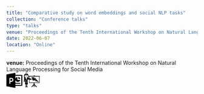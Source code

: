 ```yaml
---
title: "Comparative study on word embeddings and social NLP tasks"
collection: "Conference talks"
type: "talks"
venue: "Proceedings of the Tenth International Workshop on Natural Language Processing for Social Media"
date: 2022-06-07
location: "Online"
---
```

<b>venue:</b> Proceedings of the Tenth International Workshop on Natural Language Processing for Social Media<br>
<a href="/files/talks/2022/Naacl2022/Socila_NLP_2022_ppt.pdf"><img src="/images/ppt_symbol.png" alt="Link to PPT" style="width:42px;height:42px;"></a>
<a href="/files/talks/2022/Naacl2022/video4759095032.mp4"><img src="/images/lecture_symbol.png" alt="Link to Talk" style="width:42px;height:42px;"></a>


